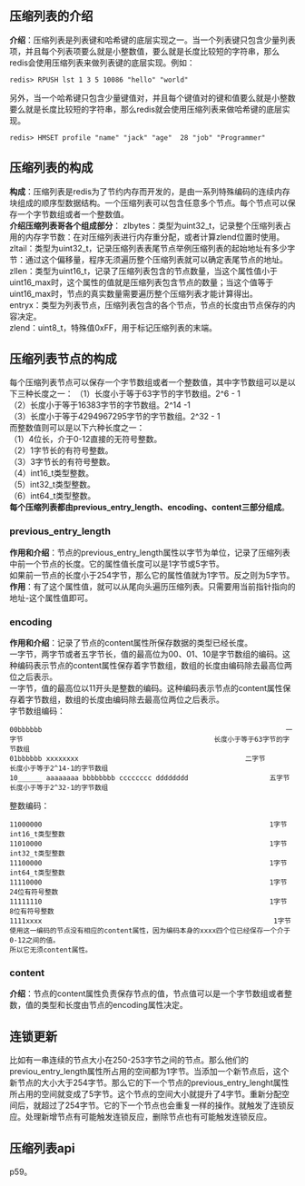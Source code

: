 ## 压缩列表的介绍  
**介绍**：压缩列表是列表键和哈希键的底层实现之一。当一个列表键只包含少量列表项，并且每个列表项要么就是小整数值，要么就是长度比较短的字符串，那么redis会使用压缩列表来做列表键的底层实现。例如：
```
redis> RPUSH lst 1 3 5 10086 "hello" "world"
```
另外，当一个哈希键只包含少量键值对，并且每个键值对的键和值要么就是小整数要么就是长度比较短的字符串，那么redis就会使用压缩列表来做哈希键的底层实现。  
```
redis> HMSET profile "name" "jack" "age"  28 "job" "Programmer" 
```
## 压缩列表的构成  
**构成**：压缩列表是redis为了节约内存而开发的，是由一系列特殊编码的连续内存块组成的顺序型数据结构。一个压缩列表可以包含任意多个节点。每个节点可以保存一个字节数组或者一个整数值。    
**介绍压缩列表哥各个组成部分**：
zlbytes：类型为uint32_t，记录整个压缩列表占用的内存字节数：在对压缩列表进行内存重分配，或者计算zlend位置时使用。    
zltail：类型为uint32_t，记录压缩列表表尾节点举例压缩列表的起始地址有多少字节：通过这个偏移量，程序无须遍历整个压缩列表就可以确定表尾节点的地址。  
zllen：类型为uint16_t，记录了压缩列表包含的节点数量，当这个属性值小于uint16_max时，这个属性的值就是压缩列表包含节点的数量；当这个值等于uint16_max时，节点的真实数量需要遍历整个压缩列表才能计算得出。   
entryx：类型为列表节点，压缩列表包含的各个节点，节点的长度由节点保存的内容决定。    
zlend：uint8_t，特殊值0xFF，用于标记压缩列表的末端。  
## 压缩列表节点的构成  
每个压缩列表节点可以保存一个字节数组或者一个整数值，其中字节数组可以是以下三种长度之一：
（1）长度小于等于63字节的字节数组。2^6 - 1    
（2）长度小于等于16383字节的字节数组。2^14 -1  
（3）长度小于等于4294967295字节的字节数组。2^32 - 1  
而整数值则可以是以下六种长度之一：    
（1）4位长，介于0-12直接的无符号整数。    
（2）1字节长的有符号整数。  
（3）3字节长的有符号整数。  
（4）int16_t类型整数。  
（5）int32_t类型整数。  
（6）int64_t类型整数。  
**每个压缩列表都由previous_entry_length、encoding、content三部分组成**。   
### previous_entry_length  
**作用和介绍**：节点的previous_entry_length属性以字节为单位，记录了压缩列表中前一个节点的长度。它的属性值长度可以是1字节或5字节。   
如果前一节点的长度小于254字节，那么它的属性值就为1字节。反之则为5字节。  
**作用**：有了这个属性值，就可以从尾向头遍历压缩列表。只需要用当前指针指向的地址-这个属性值即可。
  ### encoding  
  **作用和介绍**：记录了节点的content属性所保存数据的类型已经长度。  
  一字节，两字节或者五字节长，值的最高位为00、01、10是字节数组的编码。这种编码表示节点的content属性保存着字节数组，数组的长度由编码除去最高位两位之后表示。  
  一字节，值的最高位以11开头是整数的编码。这种编码表示节点的content属性保存着字节数组，数组的长度由编码除去最高位两位之后表示。  
  字节数组编码：  
  ```
  00bbbbbb                                                            一字节                                               长度小于等于63字节的字节数组
  01bbbbbb xxxxxxxx                                         二字节                                               长度小于等于2^14-1的字节数组
  10______ aaaaaaaa bbbbbbbb cccccccc dddddddd                    五字节                       长度小于等于2^32-1的字节数组
  ```
  整数编码：
  ```
  11000000                                                        1字节                             int16_t类型整数
  11010000                                                        1字节                             int32_t类型整数
  11100000                                                        1字节                             int64_t类型整数
  11110000                                                        1字节                             24位有符号整数
  11111110                                                        1字节                             8位有符号整数
  1111xxxx                                                         1字节                              使用这一编码的节点没有相应的content属性，因为编码本身的xxxx四个位已经保存一个介于0-12之间的值。
  所以它无须content属性。
  ```
  ### content  
  **介绍**：节点的content属性负责保存节点的值，节点值可以是一个字节数组或者整数，值的类型和长度由节点的encoding属性决定。   
  ## 连锁更新  
  比如有一串连续的节点大小在250-253字节之间的节点。那么他们的previou_entry_length属性所占用的空间都为1字节。当添加一个新节点后，这个新节点的大小大于254字节。那么它的下一个节点的previous_entry_lenght属性所占用的空间就变成了5字节。这个节点的空间大小就提升了4字节。重新分配空间后，就超过了254字节。它的下一个节点也会重复一样的操作。就触发了连锁反应。处理新增节点有可能触发连锁反应，删除节点也有可能触发连锁反应。  
  ## 压缩列表api  
  p59。
